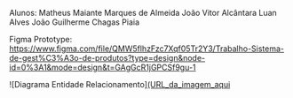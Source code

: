 Alunos: Matheus Maiante Marques de Almeida
        João Vitor Alcântara
        Luan Alves
        João Guilherme Chagas Piaia

Figma Prototype: https://www.figma.com/file/QMW5flhzFzc7Xqf05Tr2Y3/Trabalho-Sistema-de-gest%C3%A3o-de-produtos?type=design&node-id=0%3A1&mode=design&t=GAgGcR1jGPCSf9gu-1

![Diagrama Entidade Relacionamento][(URL_da_imagem_aqui](https://github.com/MatheusMatiasUniver/Sistema-de-Produtos/blob/0d72e5f2e556387fbcc1da5ac8aaca3c52898f75/Imagem%20DER%20Sistema%20de%20Produtos.png "DER")
